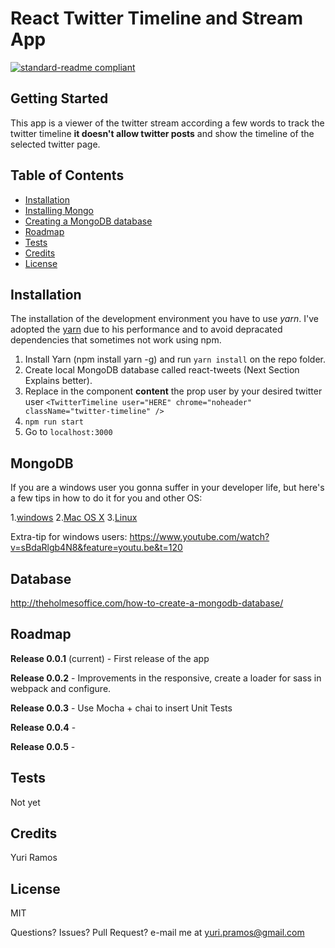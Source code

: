 # React Twitter Timeline and Stream App
[![standard-readme compliant](https://img.shields.io/badge/readme%20style-standard-brightgreen.svg?style=flat-square)](https://github.com/RichardLitt/standard-readme)

## Getting Started 
This app is a viewer of the twitter stream according a few words to track the twitter timeline **it doesn't allow twitter posts** and show the timeline of the selected twitter page.

## Table of Contents
- [Installation](#Installation)
- [Installing Mongo](#MongoDB)
- [Creating a MongoDB database](#Database)
- [Roadmap](#Roadmap)
- [Tests](#Test)
- [Credits](#Credits)
- [License](#License)

## Installation

The installation of the development environment you have to use *yarn*. I've adopted the [yarn](https://github.com/yarnpkg/yarn) due to his performance and to avoid depracated dependencies that sometimes not work using npm.

1. Install Yarn (npm install yarn -g) and run `yarn install` on the repo folder.
2. Create local MongoDB database called react-tweets (Next Section Explains better).
3. Replace in the component **content** the prop user by your desired twitter user `<TwitterTimeline user="HERE" chrome="noheader" className="twitter-timeline" />`
4. `npm run start`
5. Go to `localhost:3000`

## MongoDB

If you are a windows user you gonna suffer in your developer life, but here's a few tips in how to do it for you and other OS:

1.[windows](https://docs.mongodb.com/manual/tutorial/install-mongodb-on-windows/)
2.[Mac OS X](https://docs.mongodb.com/manual/tutorial/install-mongodb-on-os-x/)
3.[Linux](https://docs.mongodb.com/manual/administration/install-on-linux/)

Extra-tip for windows users: https://www.youtube.com/watch?v=sBdaRlgb4N8&feature=youtu.be&t=120

## Database
http://theholmesoffice.com/how-to-create-a-mongodb-database/

## Roadmap

**Release 0.0.1** (current) - First release of the app

**Release 0.0.2** - Improvements in the responsive, create a loader for sass in webpack and configure.

**Release 0.0.3** - Use Mocha + chai to insert Unit Tests

**Release 0.0.4** - 

**Release 0.0.5** - 

## Tests
Not yet

## Credits

Yuri Ramos 

## License

MIT


Questions? Issues? Pull Request? e-mail me at yuri.pramos@gmail.com